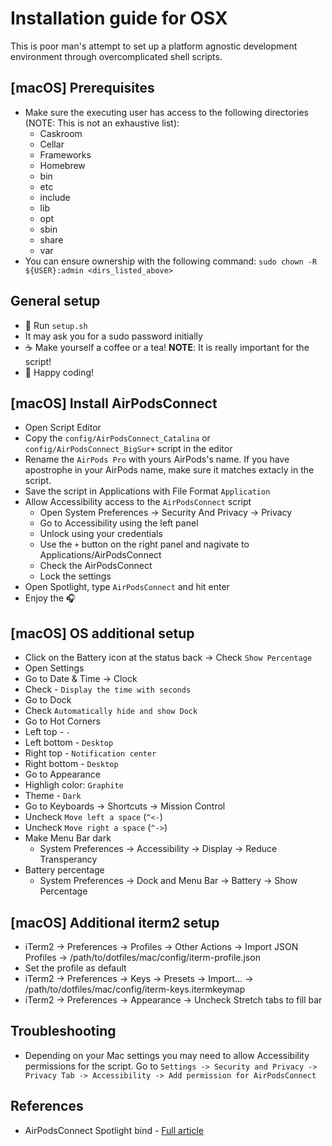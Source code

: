 # Installation guide for OSX
This is poor man's attempt to set up a platform agnostic development environment
through overcomplicated shell scripts.

## [macOS] Prerequisites
* Make sure the executing user has access to the following directories (NOTE: This is not an exhaustive list):
    * Caskroom
    * Cellar
    * Frameworks
    * Homebrew
    * bin
    * etc
    * include
    * lib
    * opt
    * sbin
    * share
    * var
* You can ensure ownership with the following command: `sudo chown -R ${USER}:admin <dirs_listed_above>`

## General setup
* 📜 Run `setup.sh`
* It may ask you for a sudo password initially
* ☕ Make yourself a coffee or a tea! **NOTE**: It is really important for the script!
* 🚀 Happy coding!

## [macOS] Install AirPodsConnect
* Open Script Editor
* Copy the `config/AirPodsConnect_Catalina` or `config/AirPodsConnect_BigSur+`  script in the editor
* Rename the `AirPods Pro` with yours AirPods's name. If you have apostrophe
    in your AirPods name, make sure it matches extacly in the script.
* Save the script in Applications with File Format `Application`
* Allow Accessibility access to the `AirPodsConnect` script
    * Open System Preferences -> Security And Privacy -> Privacy
    * Go to Accessibility using the left panel
    * Unlock using your credentials
    * Use the `+` button on the right panel and nagivate to Applications/AirPodsConnect
    * Check the AirPodsConnect
    * Lock the settings
* Open Spotlight, type `AirPodsConnect` and hit enter
* Enjoy the 🎧

## [macOS] OS additional setup
* Click on the Battery icon at the status back -> Check `Show Percentage`
* Open Settings
* Go to Date & Time -> Clock
* Check - `Display the time with seconds`
* Go to Dock
* Check `Automatically hide and show Dock`
* Go to Hot Corners
* Left top - `-`
* Left bottom - `Desktop`
* Right top - `Notification center`
* Right bottom - `Desktop`
* Go to Appearance
* Highligh color: `Graphite`
* Theme - `Dark`
* Go to Keyboards -> Shortcuts -> Mission Control
* Uncheck `Move left a space` (`^<-`)
* Uncheck `Move right a space` (`^->`)
* Make Menu Bar dark
    * System Preferences -> Accessibility -> Display -> Reduce Transperancy
* Battery percentage
    * System Preferences -> Dock and Menu Bar -> Battery -> Show Percentage

## [macOS] Additional iterm2 setup
* iTerm2 -> Preferences -> Profiles -> Other Actions -> Import JSON Profiles -> /path/to/dotfiles/mac/config/iterm-profile.json
* Set the profile as default
* iTerm2 -> Preferences -> Keys -> Presets -> Import... -> /path/to/dotfiles/mac/config/iterm-keys.itermkeymap
* iTerm2 -> Preferences -> Appearance -> Uncheck Stretch tabs to fill bar

## Troubleshooting
* Depending on your Mac settings you may need to allow Accessibility permissions
    for the script. Go to `Settings -> Security and Privacy -> Privacy Tab -> Accessibility -> Add permission for AirPodsConnect`

## References
* AirPodsConnect Spotlight bind - [Full article](https://medium.com/@secondfret/how-to-connect-your-airpods-to-your-mac-with-a-keyboard-shortcut-9d72e786993b)
